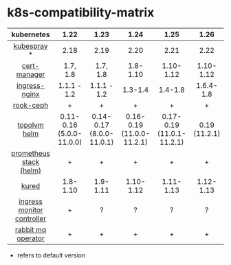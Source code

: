 # k8s-compatibility-matrix

| kubernetes | 1.22 | 1.23 | 1.24 | 1.25 | 1.26 |
|:---:|:---:|:---:|:---:|:---:|:---:|
| [kubespray](https://github.com/kubernetes-sigs/kubespray/releases) * | 2.18 | 2.19 | 2.20 | 2.21 | 2.22 |
| [cert-manager](https://cert-manager.io/docs/installation/supported-releases/) | 1.7, 1.8 | 1.7, 1.8 | 1.8-1.10 | 1.10-1.12 | 1.10-1.12 |
| [ingress-nginx](https://github.com/kubernetes/ingress-nginx#supported-versions-table) | 1.1.1 - 1.2 | 1.1.1 - 1.2 | 1.3-1.4 | 1.4-1.8 | 1.6.4-1.8 | 
| [rook-ceph](https://rook.github.io/docs/rook/v1.9/ceph-upgrade.html) | + | + | + | + | + | 
| [topolvm](https://github.com/topolvm/topolvm#supported-environments) [helm](https://github.com/topolvm/topolvm/tree/main/charts/topolvm) | 0.11-0.16 <br /> (5.0.0-11.0.0) | 0.14-0.17 <br /> (8.0.0-11.0.1) | 0.16-0.19 <br /> (11.0.0-11.2.1) | 0.17-0.19 <br /> (11.0.1-11.2.1) | 0.19 <br /> (11.2.1) |
| [prometheus stack (helm)](https://github.com/prometheus-community/helm-charts/blob/main/charts/kube-prometheus-stack/README.md#upgrading-chart) | + | + | + | + | + |
| [kured](https://kured.dev/docs/installation/#kubernetes--os-compatibility) | 1.8-1.10 | 1.9-1.11 | 1.10-1.12 | 1.11-1.13 | 1.12-1.13
| [ingress monitor controller](https://github.com/pavel1337/IngressMonitorController/tree/support-k8s-1.22) | + | ? | ? | ? | ? 
| [rabbit mq operator](https://github.com/rabbitmq/cluster-operator#supported-versions) | + | + | + | + | + |

* refers to default version
